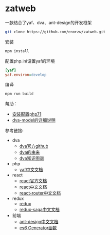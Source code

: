 # zatweb
一款结合了yaf、dva、ant-design的开发框架


``` bash
git clone https://github.com/enorzw/zatweb.git
```
安装
``` bash
npm install
```
配置php.ini设置yaf的环境
``` ini
[yaf] 
yaf.environ=develop
```
编译
``` bash
npm run build
```
帮助：
* [安装配置php71](https://github.com/enorzw/zatweb/blob/master/doc/php71.md)  
* [dva-model的详细说明](https://github.com/enorzw/zatweb/blob/master/doc/model.md) 

参考链接: 
* dva 
    * [dva官方github](https://github.com/dvajs/dva)
    * [dva的由来](https://github.com/sorrycc/blog/issues/6)
    * [dva知识图谱](https://github.com/dvajs/dva-knowledgemap)
* php 
    * [yaf中文文档](http://www.php.net/manual/zh/book.yaf.php)
* react
    * [react官方文档](https://facebook.github.io/react/docs/hello-world.html)
    * [react中文文档](https://hulufei.gitbooks.io/react-tutorial/content/introduction.html) 
    * [react-router中文文档](http://618cj.com/react-router4-0%E8%B7%AF%E7%94%B1%E4%B8%AD%E6%96%87%E6%96%87%E6%A1%A3api/)
* redux
    * [redux](http://cn.redux.js.org/index.html)
    * [redux-saga中文文档](http://leonshi.com/redux-saga-in-chinese/docs/introduction/BeginnerTutorial.html?utm_source=tuicool&utm_medium=referral)
* 前端
    * [ant-design中文文档](https://ant.design/docs/react/introduce-cn)
    * [es6 Generator函数](http://es6.ruanyifeng.com/#docs/generator)